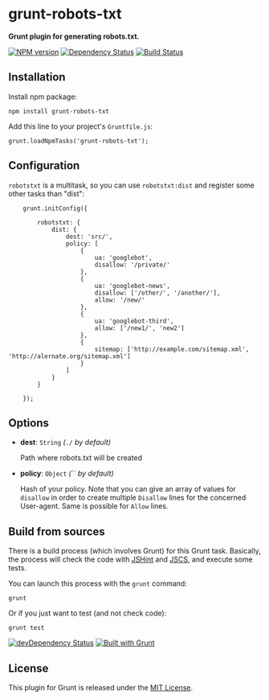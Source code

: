 grunt-robots-txt
================

**Grunt plugin for generating robots.txt.**

[![NPM version](https://badge.fury.io/js/grunt-robots-txt.png)](http://badge.fury.io/js/grunt-robots-txt)
[![Dependency Status](https://david-dm.org/t1st3/grunt-robots-txt.png?theme=shields.io)](https://david-dm.org/t1st3/grunt-robots-txt)
[![Build Status](https://travis-ci.org/T1st3/grunt-robots-txt.png?branch=master)](https://travis-ci.org/T1st3/grunt-robots-txt)


Installation
----------

Install npm package:

```
npm install grunt-robots-txt
```


Add this line to your project's `Gruntfile.js`:

```
grunt.loadNpmTasks('grunt-robots-txt');
```


Configuration
----------

`robotstxt` is a multitask, so you can use `robotstxt:dist` and register some other tasks than "dist":

```
	grunt.initConfig({
	
		robotstxt: {
			dist: {
				dest: 'src/',
				policy: [
					{
						ua: 'googlebot',
						disallow: '/private/'
					},
					{
						ua: 'googlebot-news',
						disallow: ['/other/', '/another/'],
						allow: '/new/'
					},
					{
						ua: 'googlebot-third',
						allow: ['/new1/', 'new2']
					},
					{
						sitemap: ['http://example.com/sitemap.xml', 'http://alernate.org/sitemap.xml']
					}
				]
			}
		}
	
	});
```

Options
----------


* **dest**: `String` *(`./` by default)*

	Path where robots.txt will be created


* **policy**: `Object` *(`` by default)*

	Hash of your policy.
	Note that you can give an array of values for `disallow` in order to create multiple `Disallow` lines for the concerned User-agent. Same is possible for `Allow` lines.



Build from sources
----------

There is a build process (which involves Grunt) for this Grunt task. Basically, the process will check the code with [JSHint](http://jshint.com) and [JSCS](https://npmjs.org/package/jscs), and execute some tests.

You can launch this process with the `grunt` command:

```
grunt
```

Or if you just want to test (and not check code):

```
grunt test
```


[![devDependency Status](https://david-dm.org/t1st3/grunt-robots-txt/dev-status.png?theme=shields.io)](https://david-dm.org/t1st3/grunt-robots-txt#info=devDependencies)
[![Built with Grunt](https://cdn.gruntjs.com/builtwith.png)](http://gruntjs.com/)



License
-----------

This plugin for Grunt is released under the [MIT License](https://github.com/T1st3/grunt-robots-txt/blob/master/LICENSE).